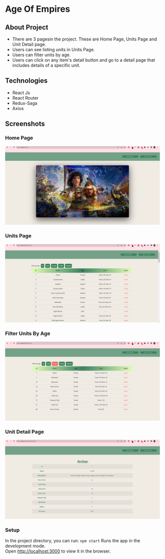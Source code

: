 # Age Of Empires

## About Project
- There are 3 pagesin the project. These are Home Page, Units Page and Unit Detail page.
- Users can see listing units in Units Page.
- Users can filter units by age.
- Users can click on any item's detail button and go to a detail page that includes details of a specific unit.

## Technologies
- React Js
- React Router
- Redux-Saga
- Axios

## Screenshots
### Home Page
![Home Page](screenshots/home.PNG)
### Units Page
![Units Page](screenshots/units.PNG) 
### Filter Units By Age
![Filter](screenshots/filter.PNG) 
### Unit Detail Page
![Detail Page](screenshots/detail.PNG) 

### Setup
In the project directory, you can run: 
`npm start` Runs the app in the development mode.\
Open [http://localhost:3000](http://localhost:3000) to view it in the browser.



